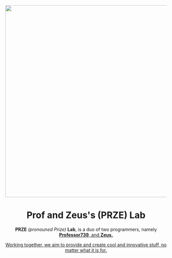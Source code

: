 <div align="center">
<img src="https://github.com/user-attachments/assets/77bf8b61-714d-4085-baf1-72a05b116853" width="600">
</div>
<h1 align="center">Prof and Zeus's (PRZE) Lab</h1>
<p align="center"><b>PRZE</b> <i>(pronouned Prize)</i> <b>Lab</b>, is a duo of two programmers, namely <b><a href="https://github.com/Professor739">Professor739</b>, and <b><a href="https://github.com/zeusssz">Zeus.</b></p>
<p align="center">Working together, we aim to provide and create cool and innovative stuff, no matter what it is for.</p>
